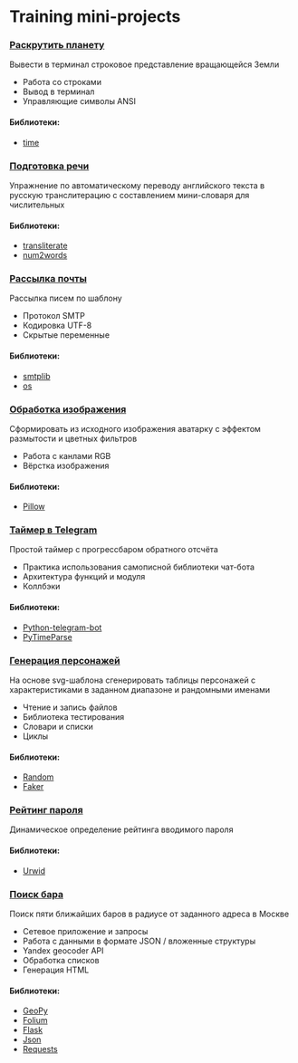 # Training mini-projects

### [Раскрутить планету](https://github.com/IDilettant/Training-mini-projects/blob/main/projects/spin_the_planet/main.py)

Вывести в терминал строковое представление вращающейся Земли

- Работа со строками
- Вывод в терминал
- Управляющие символы ANSI

#### Библиотеки:
- [time](https://docs.python.org/3/library/time.html)

### [Подготовка речи](https://github.com/IDilettant/Training-mini-projects/blob/main/projects/speech_preparing/main.py)

Упражнение по автоматическому переводу английского текста в русскую транслитерацию с составлением мини-словаря для числительных

#### Библиотеки:
- [transliterate](https://pypi.org/project/transliterate/)
- [num2words](https://pypi.org/project/num2words/)

### [Рассылка почты](https://github.com/IDilettant/Training-mini-projects/blob/main/projects/sending_emails/main.py)

Рассылка писем по шаблону 
- Протокол SMTP
- Кодировка UTF-8
- Скрытые переменные

#### Библиотеки:
- [smtplib](https://docs.python.org/3/library/smtplib.html)
- [os](https://docs.python.org/3/library/os.html)

### [Обработка изображения](https://github.com/IDilettant/Training-mini-projects/blob/main/projects/avatar_cropping/main.py)

Сформировать из исходного изображения аватарку с эффектом размытости и цветных фильтров
- Работа с канлами RGB 
- Вёрстка изображения

#### Библиотеки:
- [Pillow](https://pillow.readthedocs.io/en/stable/)

### [Таймер в Telegram](https://github.com/IDilettant/Training-mini-projects/blob/main/projects/telegram_timer/main.py)

Простой таймер с прогрессбаром обратного отсчёта
- Практика использования самописной библиотеки чат-бота
- Архитектура функций и модуля
- Коллбэки 

#### Библиотеки:
- [Python-telegram-bot](https://github.com/python-telegram-bot/python-telegram-bot)
- [PyTimeParse](https://pypi.org/project/pytimeparse/)

### [Генерация персонажей](https://github.com/IDilettant/Training-mini-projects/tree/main/projects/fake_people)

На основе svg-шаблона сгенерировать таблицы персонажей с характеристиками в заданном диапазоне и рандомными именами
- Чтение и запись файлов
- Библиотека тестирования
- Словари и списки
- Циклы

#### Библиотеки:
- [Random](https://docs.python.org/3/library/random.html)
- [Faker](https://faker.readthedocs.io/en/master/)

### [Рейтинг пароля](https://github.com/IDilettant/Training-mini-projects/blob/main/projects/password_strength/main.py)

Динамическое определение рейтинга вводимого пароля

#### Библиотеки:
- [Urwid](https://github.com/urwid/urwid)

### [Поиск бара](https://github.com/IDilettant/Training-mini-projects/blob/main/projects/bars_search/main.py)

Поиск пяти ближайших баров в радиусе от заданного адреса в Москве
- Сетевое приложение и запросы
- Работа с данными в формате JSON / вложенные структуры
- Yandex geocoder API
- Обработка списков
- Генерация HTML

#### Библиотеки:
- [GeoPy](https://geopy.readthedocs.io/en/stable/)
- [Folium](http://python-visualization.github.io/folium/)
- [Flask](https://flask.palletsprojects.com/en/2.0.x)
- [Json](https://docs.python.org/3/library/json.html)
- [Requests](https://docs.python-requests.org/en/master/)

